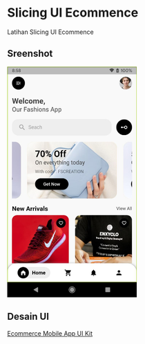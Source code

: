# Slicing UI Ecommence

Latihan Slicing UI Ecommence

## Sreenshot
<img src="https://raw.githubusercontent.com/riyanhadi/slicing_ui_ecommence/main/screenshot/dashboard.jpg" alt="" width="300">

## Desain UI
[Ecommerce Mobile App UI Kit](https://www.figma.com/file/1su6p5iKu7mDsnprf04R4J/Ecommerce-Mobile-App-UI-kit-(Community)?type=design&node-id=0-1&t=ZibMdPs2XRuvWf76-0)

